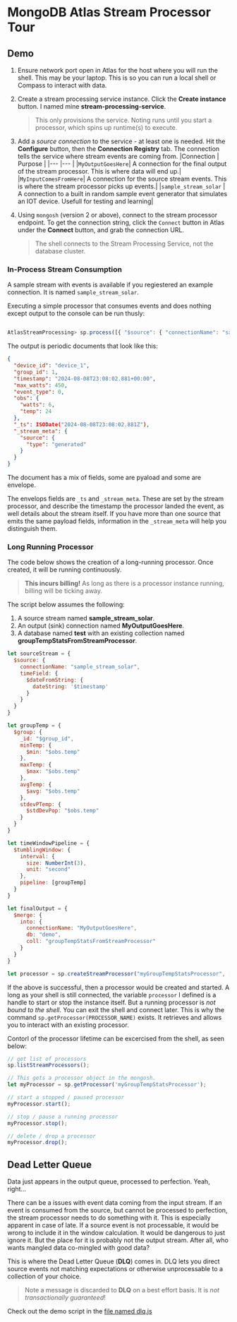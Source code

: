 # MongoDB Atlas Stream Processor Tour

## Demo

1. Ensure network port open in Atlas for the host where you will run the shell. This may be your laptop. This is so you can run a local shell or Compass to interact with data.
1. Create a stream processing service instance. Click the **Create instance** button. I named mine **stream-processing-service**.
    > This only provisions the service. Noting runs until you start a processor, which spins up runtime(s) to execute.
1. Add a _source connection_ to the service - at least one is needed. Hit the **Configure** button, then the **Connection Registry** tab. The connection tells the service where stream events are coming from.
    |Connection | Purpose |
    |--- |--- |
    |`MyOutputGoesHere`| A connection for the final output of the stream processor. This is where data will end up.|
    |`MyInputComesFromHere`| A connection for the source stream events. This is where the stream processor picks up events.|
    |`sample_stream_solar` | A connection to a built in random sample event generator that simulates an IOT device. Usefull for testing and learning|

1. Using `mongosh` (version 2 or above), connect to the stream processor endpoint. To get the connection string, click the `Connect` button in Atlas under the **Connect** button, and grab the connection URL.
    > The shell connects to the Stream Processing Service, not the database cluster.

### In-Process Stream Consumption

A sample stream with events is available if you regiestered an example connection. It is named `sample_stream_solar`.

Executing a simple processor that consumes events and does nothing except output to the console can be run thusly:

```javascript

AtlasStreamProcessing> sp.process([{ "$source": { "connectionName": "sample_stream_solar" } }]) 

```

The output is periodic documents that look like this:

```json
{
  "device_id": "device_1",
  "group_id": 1,
  "timestamp": "2024-08-08T23:08:02.881+00:00",
  "max_watts": 450,
  "event_type": 0,
  "obs": {
    "watts": 6,
    "temp": 24
  },
  "_ts": ISODate("2024-08-08T23:08:02.881Z"),
  "_stream_meta": {
    "source": {
      "type": "generated"
    }
  }
}
```

The document has a mix of fields, some are pyaload and some are envelope.

The envelops fields are `_ts` and `_stream_meta`. These are set by the stream processor, and describe the timestamp the processor landed the event, as well details about the stream itself. If you have more than one source that emits the same payload fields, information in the `_stream_meta` will help you distinguish them.

### Long Running Processor

The code below shows the creation of a long-running processor. Once created, it will be running continuously.

> **This incurs billing!** As long as there is a processor instance running, billing will be ticking away.

The script below assumes the following:

1. A source stream named **sample_stream_solar**.
1. An output (sink) connection  named **MyOutputGoesHere**.
1. A database named **test** with an existing collection named **groupTempStatsFromStreamProcessor**.

```javascript
let sourceStream = {
  $source: {
    connectionName: "sample_stream_solar",
    timeField: {
      $dateFromString: {
        dateString: '$timestamp'
      }
    }
  }
}

let groupTemp = {
  $group: {
    _id: "$group_id",
    minTemp: {
      $min: "$obs.temp"
    },
    maxTemp: {
      $max: "$obs.temp"
    },
    avgTemp: {
      $avg: "$obs.temp"
    },
    stdevPTemp: {
      $stdDevPop: "$obs.temp"
    }
  }
}

let timeWindowPipeline = {
  $tumblingWindow: {
    interval: {
      size: NumberInt(3),
      unit: "second"
    },
    pipeline: [groupTemp]
  }
}

let finalOutput = {
  $merge: {
    into: {
      connectionName: "MyOutputGoesHere",
      db: "demo",
      coll: "groupTempStatsFromStreamProcessor"
    }
  }
}

let processor = sp.createStreamProcessor("myGroupTempStatsProcessor", [sourceStream, timeWindowPipeline, finalOutput])

```

If the above is successful, then a processor would be created and started. A long as your shell is still connected, the variable `processor` I defined is a handle to start or stop the instance itself. But a running processor is _not bound to the shell_. You can exit the shell and connect later. This is why the command `sp.getProcessor(PROCESSOR_NAME)` exists. It retrieves and allows you to interact with an existing processor.

Contorl of the processor lifetime can be excercised from the shell, as seen below:

```javascript
// get list of processors
sp.listStreamProcessors();

// This gets a processor object in the mongosh.
let myProcessor = sp.getProcessor('myGroupTempStatsProcessor');

// start a stopped / paused processor
myProcessor.start();

// stop / pause a running processor
myProcessor.stop();

// delete / drop a processor
myProcessor.drop();

```

## Dead Letter Queue

Data just appears in the output queue, processed to perfection. Yeah, right...

There can be a issues with event data coming from the input stream. If an event is consumed from the source, but cannot be processed to perfection, the stream processor needs to do something with it. This is especially apparent in case of late. If a source event is not processable, it would be wrong to include it in the window calculation. It would be dangerous to just ignore it. But the place for it is probably not the output stream. After all, who wants mangled data co-mingled with good data?

This is where the Dead Letter Queue (**DLQ**) comes in. DLQ lets you direct source events not matching expectations or otherwise unprocessable to a collection of your choice.

> Note a message is discarded to **DLQ** on a best effort basis. It is _not transactionally guaranteed_!

Check out the demo script in the [file named dlq.js](dlq.js)
